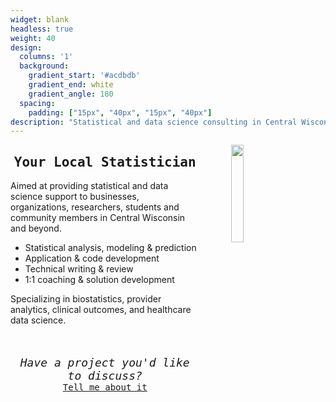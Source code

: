 ```yaml
---
widget: blank
headless: true
weight: 40
design:
  columns: '1'
  background:
    gradient_start: '#acdbdb'
    gradient_end: white
    gradient_angle: 180
  spacing:
    padding: ["15px", "40px", "15px", "40px"]
description: "Statistical and data science consulting in Central Wisconsin"
---
```


<img align="right" width="20%" height="20%" src="/media/consulting_intro.png" hspace = "10%"/>

<h2 style="text-align: center; font-family: Lucida Console, monospace;"><strong>Your Local Statistician</strong></h2>

Aimed at providing statistical and data science support to businesses, organizations, researchers, students and community members in Central Wisconsin and beyond.

* Statistical analysis, modeling & prediction
* Application & code development
* Technical writing & review
* 1:1 coaching & solution development

Specializing in biostatistics, provider analytics, clinical outcomes, and healthcare data science.

<br>

<p style="text-align: center; font-family: Monaco, monospace; font-size: 18px;"><em>Have a project you'd like to discuss?</em> <br> <span style = "font-size: 14px;"> <a href = "/#contact">Tell me about it </a></span></p>